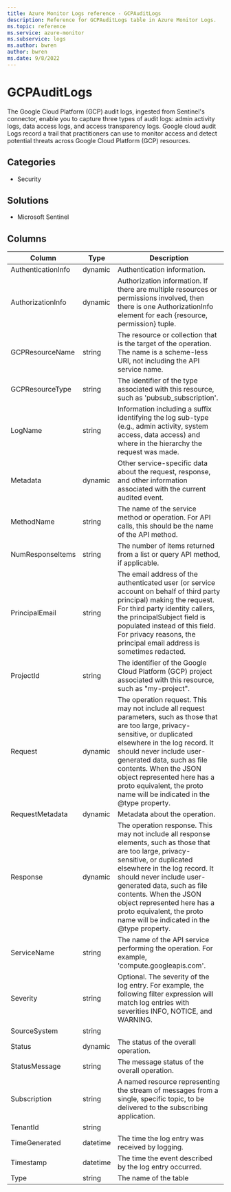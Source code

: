 ```yaml
---
title: Azure Monitor Logs reference - GCPAuditLogs
description: Reference for GCPAuditLogs table in Azure Monitor Logs.
ms.topic: reference
ms.service: azure-monitor
ms.subservice: logs
ms.author: bwren
author: bwren
ms.date: 9/8/2022
---
```


# GCPAuditLogs

 The Google Cloud Platform (GCP) audit logs, ingested from Sentinel's connector, enable you to capture three types of audit logs: admin activity logs, data access logs, and access transparency logs. Google cloud audit Logs record a trail that practitioners can use to monitor access and detect potential threats across Google Cloud Platform (GCP) resources.

## Categories

- Security
## Solutions

- Microsoft Sentinel




## Columns

| Column | Type | Description |
| --- | --- | --- |
| AuthenticationInfo | dynamic | Authentication information. |
| AuthorizationInfo | dynamic | Authorization information. If there are multiple resources or permissions involved, then there is one AuthorizationInfo element for each {resource, permission} tuple. |
| GCPResourceName | string | The resource or collection that is the target of the operation. The name is a scheme-less URI, not including the API service name. |
| GCPResourceType | string | The identifier of the type associated with this resource, such as 'pubsub_subscription'. |
| LogName | string | Information including a suffix identifying the log sub-type (e.g., admin activity, system access, data access) and where in the hierarchy the request was made. |
| Metadata | dynamic | Other service-specific data about the request, response, and other information associated with the current audited event. |
| MethodName | string | The name of the service method or operation. For API calls, this should be the name of the API method. |
| NumResponseItems | string | The number of items returned from a list or query API method, if applicable. |
| PrincipalEmail | string | The email address of the authenticated user (or service account on behalf of third party principal) making the request. For third party identity callers, the principalSubject field is populated instead of this field. For privacy reasons, the principal email address is sometimes redacted. |
| ProjectId | string | The identifier of the Google Cloud Platform (GCP) project associated with this resource, such as "my-project". |
| Request | dynamic | The operation request. This may not include all request parameters, such as those that are too large, privacy-sensitive, or duplicated elsewhere in the log record. It should never include user-generated data, such as file contents. When the JSON object represented here has a proto equivalent, the proto name will be indicated in the @type property. |
| RequestMetadata | dynamic | Metadata about the operation. |
| Response | dynamic | The operation response. This may not include all response elements, such as those that are too large, privacy-sensitive, or duplicated elsewhere in the log record. It should never include user-generated data, such as file contents. When the JSON object represented here has a proto equivalent, the proto name will be indicated in the @type property. |
| ServiceName | string | The name of the API service performing the operation. For example, 'compute.googleapis.com'. |
| Severity | string | Optional. The severity of the log entry. For example, the following filter expression will match log entries with severities INFO, NOTICE, and WARNING. |
| SourceSystem | string |  |
| Status | dynamic | The status of the overall operation. |
| StatusMessage | string | The message status of the overall operation. |
| Subscription | string | A named resource representing the stream of messages from a single, specific topic, to be delivered to the subscribing application. |
| TenantId | string |  |
| TimeGenerated | datetime | The time the log entry was received by logging. |
| Timestamp | datetime | The time the event described by the log entry occurred. |
| Type | string | The name of the table |
